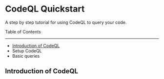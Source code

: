 # CodeQL Quickstart

A step by step tutorial for using CodeQL to query your code.

Table of Contents

---

* [Introduction of CodeQL](#introduction-of-codeql)
* Setup CodeQL
* Basic queries

## Introduction of CodeQL
